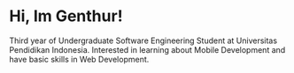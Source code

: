 # Hi, Im Genthur!
Third year of Undergraduate Software Engineering Student at Universitas Pendidikan Indonesia. Interested in learning about Mobile Development and have basic skills in Web Development. <br>
